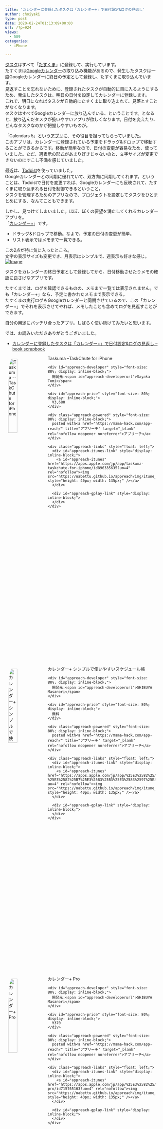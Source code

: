 ```yaml
---
title: 'カレンダーに登録したタスクは「カレンダー+」で日付設定&ログの見返し'
author: choiyaki
type: post
date: 2020-02-24T01:13:09+00:00
url: /?p=924
views:
  - 589
categories:
  - iPhone

---
```

[タスク][1]はすべて「[たすくま][2]」に登録して、実行しています。  
たすくまは[Googleカレンダー][3]の取り込み機能があるので、発生したタスクは一度Googleカレンダーに終日の予定として登録し、たすくまに取り込んでいます。  
見返すことを忘れないために、登録されたタスクが自動的に目に入るようにするため、発生したタスクは、明日の日付を設定してカレンダーに登録します。  
これで、明日になればタスクが自動的にたすくまに取り込まれて、見落とすことがなくなります。  
タスクはすべてGoogleカレンダーに放り込んでいる、ということです。となると、放り込んだタスクが扱いやすいアプリが欲しくなります。日付を変えたり、どんなタスクなのかが把握しやすいものが。

「Calendars 5」という[アプリ][4]に、その役目を担ってもらっていました。  
このアプリは、カレンダーに登録されている予定をドラッグ&ドロップで移動することができるからです。移動が簡単なので、日付の変更が容易なため、使っていました。ただ、週表示の形式があまり好きじゃないのと、文字サイズが変更できないのにすこし不満を感じていました。

最近は、[Todoist][5]を使っていました。  
Googleカレンダーとの同期に優れていて、双方向に同期してくれます。ということは、Todoistで日付を変更すれば、Googleカレンダーにも反映されて、たすくまに取り込まれる日付を制御できるということ。  
タスクを管理するためのアプリなので、プロジェクトを設定してタスクをひとまとめにする、なんてこともできます。

しかし、見つけてしまいました。ほぼ、ぼくの要望を満たしてくれるカレンダーアプリを。  
「[カレンダー+][6]」です。

  * ドラッグ&ドロップで移動。なよで、予定の日付の変更が簡単。
  * リスト表示ではメモまで一覧できる。

この2点が特に気に入ったところ。  
文字の表示サイズも変更でき、月表示はシンプルで、週表示も好きな感じ。  
[![Image][7]][8]

タスクをカレンダーの終日予定として登録してから、日付移動させたりメモの確認に良さげなアプリです。

たすくまでは、ログを確認できるものの、メモまで一覧では表示されません。でも「カレンダー+」なら、予定に書かれたメモまで表示できる。  
たすくまの実行ログもGoogleカレンダーと同期させているので、この「カレンダー+」でそれを表示させてやれば、メモしたことも含めてログを見返すことができます。

自分の用途にバッチリ合ったアプリ。しばらく使い続けてみたいと思います。

では、お読みいただきありがとうございました。

  * [カレンダーに登録したタスクは「カレンダー+」で日付設定&ログの見返し &#8211; book scrapbook][9]

<div id="appreach-box" style="text-align: left;">
  <img id="appreach-image" src="https://i0.wp.com/is4-ssl.mzstatic.com/image/thumb/Purple123/v4/bf/86/bb/bf86bb03-02d3-4d2c-90ae-a1f1eb06b136/source/512x512bb.jpg?w=660&#038;ssl=1" alt="Taskuma --TaskChute for iPhone" style="float: left; margin: 10px; width: 25%; max-width: 120px; border-top-left-radius: 10%; border-top-right-radius: 10%; border-bottom-right-radius: 10%; border-bottom-left-radius: 10%;" data-recalc-dims="1" /></p> 
  
  <div class="appreach-info" style="margin: 10px;">
    <div id="appreach-appname">
      Taskuma &#8211;TaskChute for iPhone
    </div>
    
    <div id="appreach-developer" style="font-size: 80%; display: inline-block;">
      開発元:<span id="appreach-developerurl">Sayaka Tomi</span>
    </div>
    
    <div id="appreach-price" style="font-size: 80%; display: inline-block;">
      ¥3,680
    </div>
    
    <div class="appreach-powered" style="font-size: 80%; display: inline-block;">
      posted with<a href="https://mama-hack.com/app-reach/" title="アプリーチ" target="_blank" rel="nofollow noopener noreferrer">アプリーチ</a>
    </div>
    
    <div class="appreach-links" style="float: left;">
      <div id="appreach-itunes-link" style="display: inline-block;">
        <a id="appreach-itunes" href="https://apps.apple.com/jp/app/taskuma-taskchute-for-iphone/id896335635?uo=4" rel="nofollow"><img src="https://nabettu.github.io/appreach/img/itune_ja.svg" style="height: 40px; width: 135px;" /></a>
      </div>
      
      <div id="appreach-gplay-link" style="display: inline-block;">
      </div>
    </div>
  </div>
  
  <div class="appreach-footer" style="margin-bottom: 10px; clear: left;">
  </div>
</div>

<div id="appreach-box" style="text-align: left;">
  <img id="appreach-image" src="https://i0.wp.com/is1-ssl.mzstatic.com/image/thumb/Purple113/v4/04/9d/7d/049d7dec-7317-40a6-15d7-443816c3d557/source/512x512bb.jpg?w=660&#038;ssl=1" alt="カレンダー+ シンプルで使いやすいスケジュール帳" style="float: left; margin: 10px; width: 25%; max-width: 120px; border-top-left-radius: 10%; border-top-right-radius: 10%; border-bottom-right-radius: 10%; border-bottom-left-radius: 10%;" data-recalc-dims="1" /></p> 
  
  <div class="appreach-info" style="margin: 10px;">
    <div id="appreach-appname">
      カレンダー+ シンプルで使いやすいスケジュール帳
    </div>
    
    <div id="appreach-developer" style="font-size: 80%; display: inline-block;">
      開発元:<span id="appreach-developerurl">SHIBUYA Masanori</span>
    </div>
    
    <div id="appreach-price" style="font-size: 80%; display: inline-block;">
      無料
    </div>
    
    <div class="appreach-powered" style="font-size: 80%; display: inline-block;">
      posted with<a href="https://mama-hack.com/app-reach/" title="アプリーチ" target="_blank" rel="nofollow noopener noreferrer">アプリーチ</a>
    </div>
    
    <div class="appreach-links" style="float: left;">
      <div id="appreach-itunes-link" style="display: inline-block;">
        <a id="appreach-itunes" href="https://apps.apple.com/jp/app/%25E3%2582%25AB%25E3%2583%25AC%25E3%2583%25B3%25E3%2583%2580%25E3%2583%25BC-%25E3%2582%25B7%25E3%2583%25B3%25E3%2583%2597%25E3%2583%25AB%25E3%2581%25A7%25E4%25BD%25BF%25E3%2581%2584%25E3%2582%2584%25E3%2581%2599%25E3%2581%2584%25E3%2582%25B9%25E3%2582%25B1%25E3%2582%25B8%25E3%2583%25A5%25E3%2583%25BC%25E3%2583%25AB%25E5%25B8%25B3/id919892359?uo=4" rel="nofollow"><img src="https://nabettu.github.io/appreach/img/itune_ja.svg" style="height: 40px; width: 135px;" /></a>
      </div>
      
      <div id="appreach-gplay-link" style="display: inline-block;">
      </div>
    </div>
  </div>
  
  <div class="appreach-footer" style="margin-bottom: 10px; clear: left;">
  </div>
</div>

<div id="appreach-box" style="text-align: left;">
  <img id="appreach-image" src="https://i2.wp.com/is4-ssl.mzstatic.com/image/thumb/Purple113/v4/7c/bb/df/7cbbdf19-961c-29f1-bb75-d7f1902a16af/source/512x512bb.jpg?w=660&#038;ssl=1" alt="カレンダー+ Pro" style="float: left; margin: 10px; width: 25%; max-width: 120px; border-top-left-radius: 10%; border-top-right-radius: 10%; border-bottom-right-radius: 10%; border-bottom-left-radius: 10%;" data-recalc-dims="1" /></p> 
  
  <div class="appreach-info" style="margin: 10px;">
    <div id="appreach-appname">
      カレンダー+ Pro
    </div>
    
    <div id="appreach-developer" style="font-size: 80%; display: inline-block;">
      開発元:<span id="appreach-developerurl">SHIBUYA Masanori</span>
    </div>
    
    <div id="appreach-price" style="font-size: 80%; display: inline-block;">
      ¥370
    </div>
    
    <div class="appreach-powered" style="font-size: 80%; display: inline-block;">
      posted with<a href="https://mama-hack.com/app-reach/" title="アプリーチ" target="_blank" rel="nofollow noopener noreferrer">アプリーチ</a>
    </div>
    
    <div class="appreach-links" style="float: left;">
      <div id="appreach-itunes-link" style="display: inline-block;">
        <a id="appreach-itunes" href="https://apps.apple.com/jp/app/%25E3%2582%25AB%25E3%2583%25AC%25E3%2583%25B3%25E3%2583%2580%25E3%2583%25BC-pro/id715765163?uo=4" rel="nofollow"><img src="https://nabettu.github.io/appreach/img/itune_ja.svg" style="height: 40px; width: 135px;" /></a>
      </div>
      
      <div id="appreach-gplay-link" style="display: inline-block;">
      </div>
    </div>
  </div>
  
  <div class="appreach-footer" style="margin-bottom: 10px; clear: left;">
  </div>
</div>

 [1]: https://scrapbox.io/choiyaki-hondana/%E3%82%BF%E3%82%B9%E3%82%AF
 [2]: https://scrapbox.io/choiyaki-hondana/%E3%81%9F%E3%81%99%E3%81%8F%E3%81%BE
 [3]: https://scrapbox.io/choiyaki-hondana/Google%E3%82%AB%E3%83%AC%E3%83%B3%E3%83%80%E3%83%BC
 [4]: https://scrapbox.io/choiyaki-hondana/%E3%82%A2%E3%83%97%E3%83%AA
 [5]: https://scrapbox.io/choiyaki-hondana/Todoist
 [6]: https://scrapbox.io/choiyaki-hondana/%E3%82%AB%E3%83%AC%E3%83%B3%E3%83%80%E3%83%BC+
 [7]: https://gyazo.com/59df16421a52c50f674543352a7de9b2/thumb/1000
 [8]: https://gyazo.com/59df16421a52c50f674543352a7de9b2
 [9]: https://scrapbox.io/choiyaki-hondana/%E3%82%AB%E3%83%AC%E3%83%B3%E3%83%80%E3%83%BC%E3%81%AB%E7%99%BB%E9%8C%B2%E3%81%97%E3%81%9F%E3%82%BF%E3%82%B9%E3%82%AF%E3%81%AF%E3%80%8C%E3%82%AB%E3%83%AC%E3%83%B3%E3%83%80%E3%83%BC+%E3%80%8D%E3%81%A7%E6%97%A5%E4%BB%98%E8%A8%AD%E5%AE%9A&%E3%83%AD%E3%82%B0%E3%81%AE%E8%A6%8B%E8%BF%94%E3%81%97